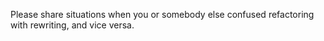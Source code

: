Please share situations when you or somebody else confused refactoring with rewriting, and vice versa. 